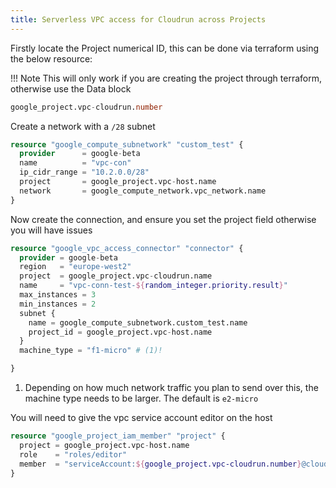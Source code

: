 ```yaml
---
title: Serverless VPC access for Cloudrun across Projects
---
```


Firstly locate the Project numerical ID, this can be done via terraform using the below resource:

!!! Note
    This will only work if you are creating the project through terraform, otherwise use the Data block

```terraform
google_project.vpc-cloudrun.number
```

Create a network with a `/28` subnet

```terraform
resource "google_compute_subnetwork" "custom_test" {
  provider      = google-beta
  name          = "vpc-con"
  ip_cidr_range = "10.2.0.0/28"
  project       = google_project.vpc-host.name
  network       = google_compute_network.vpc_network.name
}
```

Now create the connection, and ensure you set the project field otherwise you will have issues

```terraform
resource "google_vpc_access_connector" "connector" {
  provider = google-beta
  region   = "europe-west2"
  project  = google_project.vpc-cloudrun.name
  name     = "vpc-conn-test-${random_integer.priority.result}"
  max_instances = 3
  min_instances = 2
  subnet {
    name = google_compute_subnetwork.custom_test.name
    project_id = google_project.vpc-host.name
  }
  machine_type = "f1-micro" # (1)!

}
```

1. Depending on how much network traffic you plan to send over this, the machine type needs to be larger.
    The default is `e2-micro`

You will need to give the vpc service account editor on the host

```terraform
resource "google_project_iam_member" "project" {
  project = google_project.vpc-host.name
  role    = "roles/editor"
  member  = "serviceAccount:${google_project.vpc-cloudrun.number}@cloudservices.gserviceaccount.com"
}
```
